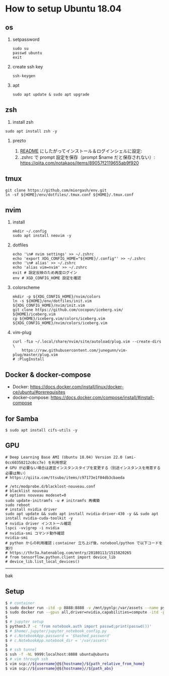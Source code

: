 # How to setup Ubuntu 18.04

## os
1. setpassword

    ```console
    sudo su
    passwd ubuntu
    exit
    ```

1. create ssh key

    ```console
    ssh-keygen
    ```

1. apt

    ```console
    sudo apt update & sudo apt upgrade
    ```

## zsh

1. install zsh

```
sudo apt install zsh -y
```

1. prezto

    1. [README](https://github.com/sorin-ionescu/prezto) にしたがってインストール＆ログインシェルに設定: 
    1. .zshrc で prompt 設定を保存（prompt $name だと保存されない）: https://qiita.com/notakaos/items/89057f2119655ab9f920

## tmux
```
git clone https://github.com/miorgash/env.git
ln -sf ${HOME}/env/dotfiles/.tmux.conf ${HOME}/.tmux.conf
```

## nvim

1. install

    ```console
    mkdir ~/.config
    sudo apt install neovim -y
    ```

1. dotfiles

    ```console
    echo '\n# nvim settings' >> ~/.zshrc
    echo 'export XDG_CONFIG_HOME="${HOME}/.config"' >> ~/.zshrc
    echo '\n# alias' >> ~/.zshrc
    echo 'alias vim=nvim' >> ~/.zshrc
    exit # 設定反映のため再度ログイン
    env # XGD_CONFIG_HOME 設定を確認
    ```

1. colorscheme

    ```console
    mkdir -p ${XDG_CONFIG_HOME}/nvim/colors
    ln -s ${HOME}/env/dotfiles/init.vim ${XDG_CONFIG_HOME}/nvim/init.vim
    git clone https://github.com/cocopon/iceberg.vim/ ${HOME}/iceberg.vim
    cp ${HOME}/iceberg.vim/colors/iceberg.vim ${XDG_CONFIG_HOME}/nvim/colors/iceberg.vim
    
    ```

1. vim-plug
   ```console
   curl -fLo ~/.local/share/nvim/site/autoload/plug.vim --create-dirs \
       https://raw.githubusercontent.com/junegunn/vim-plug/master/plug.vim
   # :PlugInstall
   ```

## Docker & docker-compose
- Docker: https://docs.docker.com/install/linux/docker-ce/ubuntu/#prerequisites
- docker-compose: https://docs.docker.com/compose/install/#install-compose

## for Samba
```
$ sudo apt install cifs-utils -y
```

## GPU
```
# Deep Learning Base AMI (Ubuntu 18.04) Version 22.0 (ami-0cc60358212c0cc7e) を利用想定
# GPU が必要ない場合は適宜インスタンスタイプを変更する（別途インスタンスを用意する必要は無い）
# https://qiita.com/ttsubo/items/c97173e1f04db3cbaeda

# /etc/modprobe.d/blacklost-nouveau.conf
# blacklist nouveau
# options nouveau modeset=0
sudo update-initramfs -u # initramfs 再構築
sudo reboot
# install nvidia driver
sudo apt update && sudo apt install nvidia-driver-430 -y && sudo apt install nvidia-cuda-toolkit -y
# nvidia driver インストール確認
lspci -vv|grep -i nvidia
# nvidia-smi コマンド動作確認
nvidia-smi
# python からの利用確認；container 立ち上げ後，notebool/python で以下コードを実行
# https://thr3a.hatenablog.com/entry/20180113/1515820265
# from tensorflow.python.client import device_lib
# device_lib.list_local_devices()
```

---
bak
## Setup

```bash
$ # container
$ sudo docker run -itd -p 8888:8888 -v /mnt/pynlp:/var/assets --name pynlp miorgash/pynlp:latest
$ sudo docker run --gpus all,driver=nvidia,capabilities=compute -itd -p 8888:8888 -v /mnt/pynlp:/var/assets --name pynlp miorgash/pynlp:latest
$ 
$ # jupyter setup
$ python3.7 -c 'from notebook.auth import passwd;print(passwd())'
$ # $home/.jupyter/jupyter_notebook_config.py
$ # c.NotebookApp.password = '$hashed_password'
$ # c.NotebookApp.notebook_dir = '/var/assets'
$
$ # ssh tunnel
$ ssh -f -NL 9999:localhost:8888 ubuntu@ubuntu
$ # vim through ssh
$ vim scp://${username}@${hostname}/${path_relative_from_home}
$ vim scp://${username}@${hostname}//${path_abs}
```


